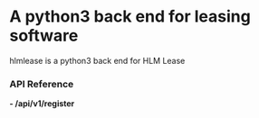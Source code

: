 # A python3 back end for leasing software

hlmlease is a python3 back end for HLM Lease

### API Reference

 __- /api/v1/register__
